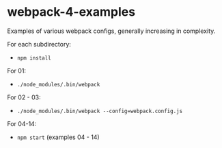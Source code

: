 # webpack-4-examples

Examples of various webpack configs, generally increasing in complexity.

For each subdirectory:

- `npm install`

For 01:

- `./node_modules/.bin/webpack`

For 02 - 03:
- `./node_modules/.bin/webpack --config=webpack.config.js`

For 04-14: 

- `npm start` (examples 04 - 14)


